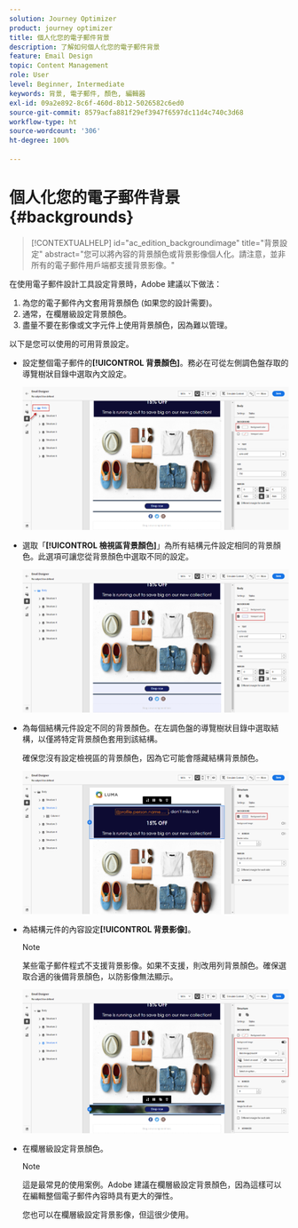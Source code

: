 ```yaml
---
solution: Journey Optimizer
product: journey optimizer
title: 個人化您的電子郵件背景
description: 了解如何個人化您的電子郵件背景
feature: Email Design
topic: Content Management
role: User
level: Beginner, Intermediate
keywords: 背景, 電子郵件, 顏色, 編輯器
exl-id: 09a2e892-8c6f-460d-8b12-5026582c6ed0
source-git-commit: 8579acfa881f29ef3947f6597dc11d4c740c3d68
workflow-type: ht
source-wordcount: '306'
ht-degree: 100%

---
```


# 個人化您的電子郵件背景 {#backgrounds}

>[!CONTEXTUALHELP]
>id="ac_edition_backgroundimage"
>title="背景設定"
>abstract="您可以將內容的背景顏色或背景影像個人化。請注意，並非所有的電子郵件用戶端都支援背景影像。"

在使用電子郵件設計工具設定背景時，Adobe 建議以下做法：

1. 為您的電子郵件內文套用背景顏色 (如果您的設計需要)。
1. 通常，在欄層級設定背景顏色。
1. 盡量不要在影像或文字元件上使用背景顏色，因為難以管理。

以下是您可以使用的可用背景設定。

* 設定整個電子郵件的&#x200B;**[!UICONTROL 背景顏色]**。務必在可從左側調色盤存取的導覽樹狀目錄中選取內文設定。

  ![](assets/background_1.png)

* 選取「**[!UICONTROL 檢視區背景顏色]**」為所有結構元件設定相同的背景顏色。此選項可讓您從背景顏色中選取不同的設定。

  ![](assets/background_2.png)

* 為每個結構元件設定不同的背景顏色。在左調色盤的導覽樹狀目錄中選取結構，以僅將特定背景顏色套用到該結構。

  確保您沒有設定檢視區的背景顏色，因為它可能會隱藏結構背景顏色。

  ![](assets/background_3.png)

* 為結構元件的內容設定&#x200B;**[!UICONTROL 背景影像]**。

  >[!NOTE]
  >
  >某些電子郵件程式不支援背景影像。如果不支援，則改用列背景顏色。確保選取合適的後備背景顏色，以防影像無法顯示。

  ![](assets/background_4.png)

* 在欄層級設定背景顏色。

  >[!NOTE]
  >
  >這是最常見的使用案例。Adobe 建議在欄層級設定背景顏色，因為這樣可以在編輯整個電子郵件內容時具有更大的彈性。

  您也可以在欄層級設定背景影像，但這很少使用。
